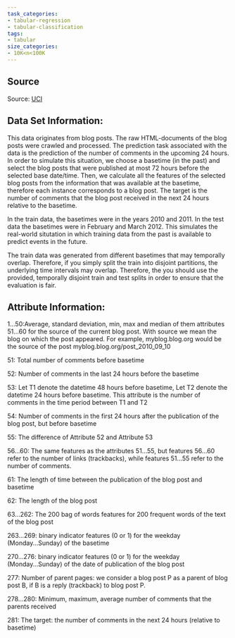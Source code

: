 ```yaml
---
task_categories:
- tabular-regression
- tabular-classification
tags:
- tabular
size_categories:
- 10K<n<100K
---
```


## Source
Source: [UCI](https://archive.ics.uci.edu/ml/datasets/BlogFeedback)

## Data Set Information:

This data originates from blog posts. The raw HTML-documents
of the blog posts were crawled and processed.
The prediction task associated with the data is the prediction
of the number of comments in the upcoming 24 hours. In order
to simulate this situation, we choose a basetime (in the past)
and select the blog posts that were published at most
72 hours before the selected base date/time. Then, we calculate
all the features of the selected blog posts from the information
that was available at the basetime, therefore each instance
corresponds to a blog post. The target is the number of
comments that the blog post received in the next 24 hours
relative to the basetime.

In the train data, the basetimes were in the years
2010 and 2011. In the test data the basetimes were
in February and March 2012. This simulates the real-world
situtation in which training data from the past is available
to predict events in the future.

The train data was generated from different basetimes that may
temporally overlap. Therefore, if you simply split the train
into disjoint partitions, the underlying time intervals may
overlap. Therefore, the you should use the provided, temporally
disjoint train and test splits in order to ensure that the
evaluation is fair.

## Attribute Information:

1...50:Average, standard deviation, min, max and median of them attributes 51...60 for the source of the current blog post. With source we mean the blog on which the post appeared.
For example, myblog.blog.org would be the source of the post myblog.blog.org/post_2010_09_10

51: Total number of comments before basetime

52: Number of comments in the last 24 hours before the
basetime

53: Let T1 denote the datetime 48 hours before basetime,
Let T2 denote the datetime 24 hours before basetime.
This attribute is the number of comments in the time period
between T1 and T2

54: Number of comments in the first 24 hours after the
publication of the blog post, but before basetime

55: The difference of Attribute 52 and Attribute 53

56...60:
The same features as the attributes 51...55, but
features 56...60 refer to the number of links (trackbacks),
while features 51...55 refer to the number of comments.

61: The length of time between the publication of the blog post
and basetime

62: The length of the blog post

63...262:
The 200 bag of words features for 200 frequent words of the
text of the blog post

263...269: binary indicator features (0 or 1) for the weekday
(Monday...Sunday) of the basetime

270...276: binary indicator features (0 or 1) for the weekday
(Monday...Sunday) of the date of publication of the blog
post

277: Number of parent pages: we consider a blog post P as a
parent of blog post B, if B is a reply (trackback) to
blog post P.

278...280:
Minimum, maximum, average number of comments that the
parents received

281: The target: the number of comments in the next 24 hours
(relative to basetime)
